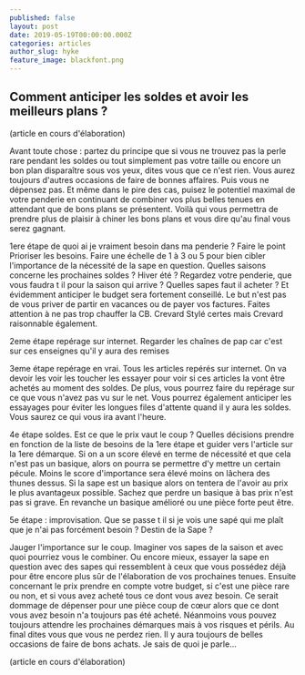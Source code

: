 ```yaml
---
published: false
layout: post
date: 2019-05-19T00:00:00.000Z
categories: articles
author_slug: hyke
feature_image: blackfont.png
---
```

## Comment anticiper les soldes et avoir les meilleurs plans ?

(article en cours d'élaboration)

Avant toute chose : partez du principe que si vous ne trouvez pas la perle rare pendant les soldes ou tout simplement pas votre taille ou encore un bon plan disparaître sous vos yeux, dites vous que ce n'est rien. Vous aurez toujours d'autres occasions de faire de bonnes affaires. Puis vous ne dépensez pas. Et même dans le pire des cas, puisez le potentiel maximal de votre penderie en continuant de combiner vos plus belles tenues en attendant que de bons plans se présentent. Voilà qui vous permettra de prendre plus de plaisir à chiner les bons plans et vous dire qu'au final vous serez gagnant. 

1ere étape de quoi ai je vraiment besoin dans ma penderie ? Faire le point
Prioriser les besoins. Faire une échelle de 1 à 3 ou 5 pour bien cibler l'importance de la nécessité de la sape en question. 
Quelles saisons concerne les prochaines soldes ? Hiver été ? Regardez votre penderie, que vous faudra t il pour la saison qui arrive ? Quelles sapes faut il acheter ? Et évidemment anticiper le budget sera fortement conseillé. Le but n'est pas de vous priver de partir en vacances ou de payer vos factures. Faites attention à ne pas trop chauffer la CB. Crevard Stylé certes mais Crevard raisonnable également. 

2eme étape repérage sur internet. Regarder les chaînes de pap car c'est sur ces enseignes qu'il y aura des remises 

3eme étape repérage en vrai. Tous les articles repérés sur internet. On va devoir les voir les toucher les essayer pour voir si ces articles la vont être achetés au moment des soldes. De plus, vous pourrez faire du repérage sur ce que vous n'avez pas vu sur le net. Vous pourrez également anticiper les essayages pour éviter les longues files d'attente quand il y aura les soldes. Vous saurez ce qui vous ira avant l'heure. 

4e étape soldes. Est ce que le prix vaut le coup ? Quelles décisions prendre en fonction de la liste de besoins de la 1ere étape et guider vers l'article sur la 1ere démarque. 
Si on a un score élevé en terme de nécessité et que cela n'est pas un basique, alors on pourra se permettre d'y mettre un certain pécule. Moins le score d'importance sera élevé moins on lâchera des thunes dessus. Si la sape est un basique alors on tentera de l'avoir au prix le plus avantageux possible. Sachez que perdre un basique à bas prix n'est pas si grave. En revanche un basique amélioré ou une pièce forte peut être. 

5e étape : improvisation. Que se passe t il si je vois une sapé qui me plaît que je n'ai pas forcément besoin ? Destin de la Sape ? 

Jauger l'importance sur le coup. Imaginer vos sapes de la saison et avec quoi pourriez vous le combiner. Ou encore mieux, essayer la sape en question avec des sapes qui ressemblent à ceux que vous possédez déjà pour être encore plus sûr de l'élaboration de vos prochaines tenues. Ensuite concernant le prix prendre en compte votre budget, si c'est une pièce rare ou non, et si vous avez acheté tous ce dont vous avez besoin. Ce serait dommage de dépenser pour une pièce coup de cœur alors que ce dont vous avez besoin n'a toujours pas été acheté. Néanmoins vous pouvez toujours attendre les prochaines démarques mais à vos risques et périls. Au final dites vous que vous ne perdez rien. Il y aura toujours de belles occasions de faire de bons achats. Je sais de quoi je parle... 

(article en cours d'élaboration)